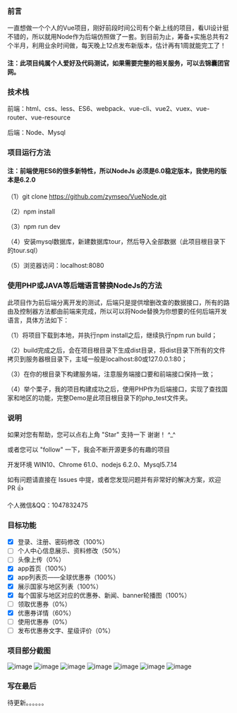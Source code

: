 ### 前言

一直想做一个个人的Vue项目，刚好前段时间公司有个新上线的项目，看UI设计挺不错的，所以就用Node作为后端仿照做了一套。到目前为止，筹备+实施总共有2个半月，利用业余时间做，每天晚上12点发布新版本，估计再有1周就能完工了！

#### 注：此项目纯属个人爱好及代码测试，如果需要完整的相关服务，可以去锦囊团官网。

### 技术栈

前端：html、css、less、ES6、webpack、vue-cli、vue2、vuex、vue-router、vue-resource

后端：Node、Mysql

### 项目运行方法

#### 注：前端使用ES6的很多新特性，所以NodeJs 必须是6.0稳定版本，我使用的版本是6.2.0

（1）git clone https://github.com/zymseo/VueNode.git

（2）npm install

（3）npm run dev

（4）安装mysql数据库，新建数据库tour，然后导入全部数据（此项目根目录下的tour.sql）

（5）浏览器访问：localhost:8080

### 使用PHP或JAVA等后端语言替换NodeJs的方法

此项目作为前后端分离开发的测试，后端只是提供增删改查的数据接口，所有的路由及控制器方法都由前端来完成，所以可以将Node替换为你想要的任何后端开发语言，具体方法如下：

（1）将项目下载到本地，并执行npm install之后，继续执行npm run build；

（2）build完成之后，会在项目根目录下生成dist目录，将dist目录下所有的文件拷贝到服务器根目录下，主域一般是localhost:80或127.0.0.1:80；

（3）在你的根目录下构建服务端，注意服务端接口要和前端接口保持一致；

（4）举个栗子，我的项目构建成功之后，使用PHP作为后端接口，实现了查找国家和地区的功能，完整Demo是此项目根目录下的php_test文件夹。

### 说明

如果对您有帮助，您可以点右上角 "Star" 支持一下 谢谢！ ^_^

或者您可以 "follow" 一下，我会不断开源更多的有趣的项目

开发环境 WIN10、Chrome 61.0、nodejs 6.2.0、Mysql5.7.14

如有问题请直接在 Issues 中提，或者您发现问题并有非常好的解决方案，欢迎 PR 👍

个人微信&QQ：1047832475

### 目标功能

- [x] 登录、注册、密码修改（100%）
- [ ] 个人中心信息展示、资料修改（50%）
- [ ] 头像上传（0%）
- [x] app首页（100%）
- [x] app列表页——全球优惠券（100%）
- [x] 展示国家与地区列表（100%）
- [x] 每个国家与地区对应的优惠券、新闻、banner轮播图（100%）
- [ ] 领取优惠券（0%）
- [x] 优惠券详情（60%）
- [ ] 使用优惠券（0%）
- [ ] 发布优惠券文字、星级评价（0%）

### 项目部分截图

![image](https://github.com/zymseo/VueNode/blob/master/project-screenshoots/login.png)
![image](https://github.com/zymseo/VueNode/blob/master/project-screenshoots/regist.png)
![image](https://github.com/zymseo/VueNode/blob/master/project-screenshoots/forget_password.png)
![image](https://github.com/zymseo/VueNode/blob/master/project-screenshoots/personal_1.png)
![image](https://github.com/zymseo/VueNode/blob/master/project-screenshoots/personal_2.png)
![image](https://github.com/zymseo/VueNode/blob/master/project-screenshoots/app_index_1.png)
![image](https://github.com/zymseo/VueNode/blob/master/project-screenshoots/app_index_3.png)

### 写在最后

待更新。。。。。。